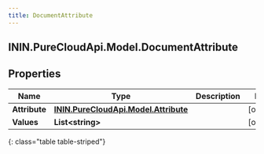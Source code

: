 ```yaml
---
title: DocumentAttribute
---
```

## ININ.PureCloudApi.Model.DocumentAttribute

## Properties

|Name | Type | Description | Notes|
|------------ | ------------- | ------------- | -------------|
| **Attribute** | [**ININ.PureCloudApi.Model.Attribute**](Attribute.html) |  | [optional] |
| **Values** | **List&lt;string&gt;** |  | [optional] |
{: class="table table-striped"}


